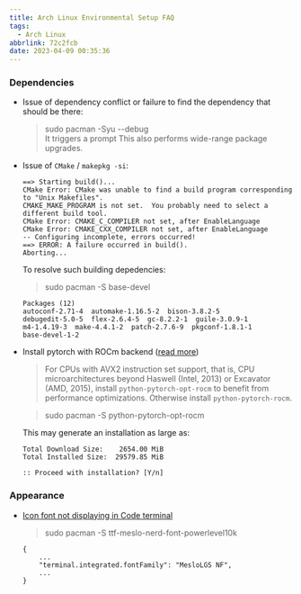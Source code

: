 ```yaml
---
title: Arch Linux Environmental Setup FAQ
tags:
  - Arch Linux
abbrlink: 72c2fcb
date: 2023-04-09 00:35:36
---
```


### Dependencies

- Issue of dependency conflict or failure to find the dependency that should be there:  

    > sudo pacman -Syu --debug  
    It triggers a prompt 
    This also performs wide-range package upgrades.

- Issue of `CMake` / `makepkg -si`:

    ```
    ==> Starting build()...
    CMake Error: CMake was unable to find a build program corresponding to "Unix Makefiles".
    CMAKE_MAKE_PROGRAM is not set.  You probably need to select a different build tool.
    CMake Error: CMAKE_C_COMPILER not set, after EnableLanguage
    CMake Error: CMAKE_CXX_COMPILER not set, after EnableLanguage
    -- Configuring incomplete, errors occurred!
    ==> ERROR: A failure occurred in build().
    Aborting...
    ```
    To resolve such building depedencies:
    > sudo pacman -S base-devel

    ```
    Packages (12)
    autoconf-2.71-4  automake-1.16.5-2  bison-3.8.2-5
    debugedit-5.0-5  flex-2.6.4-5  gc-8.2.2-1  guile-3.0.9-1
    m4-1.4.19-3  make-4.4.1-2  patch-2.7.6-9  pkgconf-1.8.1-1
    base-devel-1-2
    ```

- Install pytorch with ROCm backend ([read more](https://github.com/AUTOMATIC1111/stable-diffusion-webui/wiki/Install-and-Run-on-AMD-GPUs#arch-specific-dependencies))

    > For CPUs with AVX2 instruction set support, that is, CPU microarchitectures beyond Haswell (Intel, 2013) or Excavator (AMD, 2015), install `python-pytorch-opt-rocm` to benefit from performance optimizations. Otherwise install `python-pytorch-rocm`.

    > sudo pacman -S python-pytorch-opt-rocm
    
    This may generate an installation as large as:
    ```
    Total Download Size:    2654.00 MiB
    Total Installed Size:  29579.85 MiB

    :: Proceed with installation? [Y/n]
    ```

### Appearance

- [Icon font not displaying in Code terminal](https://dev.to/avantar/how-to-fix-zsh-icons-in-visual-studio-code-terminal-38bb)

    > sudo pacman -S ttf-meslo-nerd-font-powerlevel10k
    
    ```
    {
        ...
        "terminal.integrated.fontFamily": "MesloLGS NF",
        ...
    }
    ```